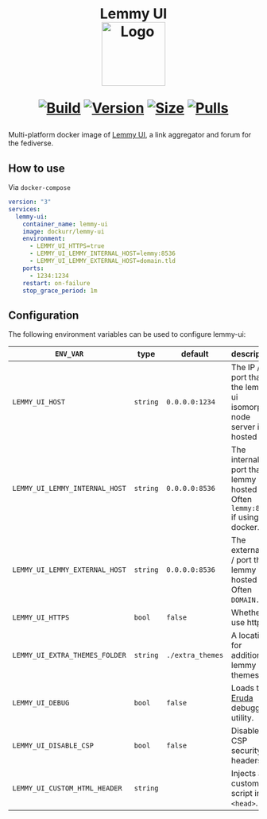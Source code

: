 <h1 align="center">Lemmy UI<br />
<div align="center">
<img src="https://raw.githubusercontent.com/dockur/lemmy-ui/master/.github/logo.svg" title="Logo" style="max-width:100%;" width="128" />
</div>
<div align="center">
  
[![Build]][build_url]
[![Version]][tag_url]
[![Size]][tag_url]
[![Pulls]][hub_url]

</div></h1>

Multi-platform docker image of [Lemmy UI](https://github.com/LemmyNet/lemmy-ui), a link aggregator and forum for the fediverse.

## How to use

Via `docker-compose`

```yaml
version: "3"
services:
  lemmy-ui:
    container_name: lemmy-ui
    image: dockurr/lemmy-ui
    environment:
      - LEMMY_UI_HTTPS=true
      - LEMMY_UI_LEMMY_INTERNAL_HOST=lemmy:8536
      - LEMMY_UI_LEMMY_EXTERNAL_HOST=domain.tld
    ports:
      - 1234:1234
    restart: on-failure
    stop_grace_period: 1m
```

## Configuration

The following environment variables can be used to configure lemmy-ui:

| `ENV_VAR`                      | type     | default          | description                                                                         |
| ------------------------------ | -------- | ---------------- | ----------------------------------------------------------------------------------- |
| `LEMMY_UI_HOST`                | `string` | `0.0.0.0:1234`   | The IP / port that the lemmy-ui isomorphic node server is hosted at.                |
| `LEMMY_UI_LEMMY_INTERNAL_HOST` | `string` | `0.0.0.0:8536`   | The internal IP / port that lemmy is hosted at. Often `lemmy:8536` if using docker. |
| `LEMMY_UI_LEMMY_EXTERNAL_HOST` | `string` | `0.0.0.0:8536`   | The external IP / port that lemmy is hosted at. Often `DOMAIN.TLD`.                 |
| `LEMMY_UI_HTTPS`               | `bool`   | `false`          | Whether to use https.                                                               |
| `LEMMY_UI_EXTRA_THEMES_FOLDER` | `string` | `./extra_themes` | A location for additional lemmy css themes.                                         |
| `LEMMY_UI_DEBUG`               | `bool`   | `false`          | Loads the [Eruda](https://github.com/liriliri/eruda) debugging utility.             |
| `LEMMY_UI_DISABLE_CSP`         | `bool`   | `false`          | Disables CSP security headers                                                       |
| `LEMMY_UI_CUSTOM_HTML_HEADER`  | `string` |                  | Injects a custom script into `<head>`.                                              |

[build_url]: https://github.com/dockur/lemmy-ui/
[hub_url]: https://hub.docker.com/r/dockurr/lemmy-ui/
[tag_url]: https://hub.docker.com/r/dockurr/lemmy-ui/tags

[Build]: https://github.com/dockur/lemmy-ui/actions/workflows/build.yml/badge.svg
[Size]: https://img.shields.io/docker/image-size/dockurr/lemmy-ui/latest?color=066da5&label=size
[Pulls]: https://img.shields.io/docker/pulls/dockurr/lemmy-ui.svg?style=flat&label=pulls&logo=docker
[Version]: https://img.shields.io/docker/v/dockurr/lemmy-ui/latest?arch=amd64&sort=semver&color=066da5
